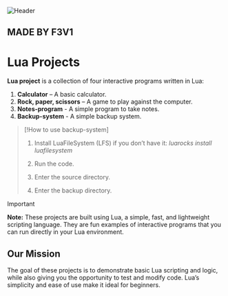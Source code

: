 ![Header](https://images.pexels.com/photos/6985001/pexels-photo-6985001.jpeg?auto=compress&cs=tinysrgb&w=1260&h=750&dpr=1)

## MADE BY F3V1 ##

# Lua Projects

**Lua project** is a collection of four interactive programs written in Lua:  
1. **Calculator** – A basic calculator.
2. **Rock, paper, scissors** – A game to play against the computer.
3. **Notes-program** - A simple program to take notes.
4. **Backup-system** - A simple backup system.
   
> [!How to use backup-system]
> 1. Install LuaFileSystem (LFS) if you don’t have it: *luarocks install luafilesystem*
> 
> 2. Run the code.
> 
> 3. Enter the source directory.
> 
> 4. Enter the backup directory.

> [!IMPORTANT]
> **Note:** These projects are built using Lua, a simple, fast, and lightweight scripting language. They are fun examples of interactive programs that you can run directly in your Lua environment.

## Our Mission
The goal of these projects is to demonstrate basic Lua scripting and logic, while also giving you the opportunity to test and modify code. Lua’s simplicity and ease of use make it ideal for beginners.
